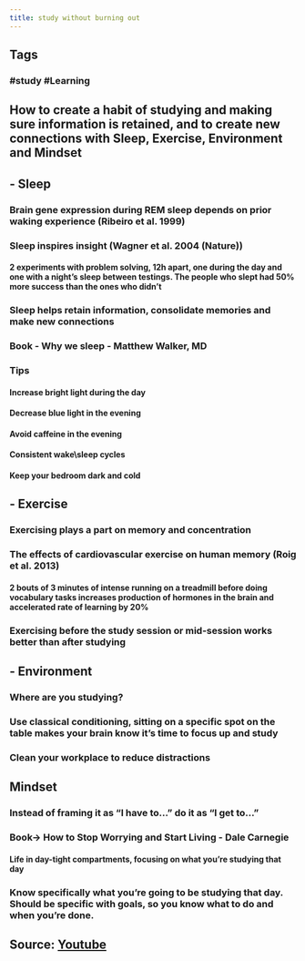 ```yaml
---
title: study without burning out
---
```


## Tags
### #study #Learning
## How to create a habit of studying and making sure information is retained, and to create new connections with Sleep, Exercise, Environment and Mindset
## - Sleep
### Brain gene expression during REM sleep depends on prior waking experience (Ribeiro et al. 1999)
### Sleep inspires insight (Wagner et al. 2004 (Nature))
#### 2 experiments with problem solving, 12h apart, one during the day and one with a night’s sleep between testings. The people who slept had 50% more success than the ones who didn’t
### Sleep helps retain information, consolidate memories and make new connections
### Book - Why we sleep - Matthew Walker, MD
### Tips
#### Increase bright light during the day
#### Decrease blue light in the evening
#### Avoid caffeine in the evening
#### Consistent wake\sleep cycles
#### Keep your bedroom dark and cold
## - Exercise
### Exercising plays a part on memory and concentration
### The effects of cardiovascular exercise on human memory (Roig et al. 2013)
#### 2 bouts of 3 minutes of intense running on a treadmill before doing vocabulary tasks increases production of hormones in the brain and accelerated rate of learning by 20%
### Exercising before the study session or mid-session works better than after studying
## - Environment
### Where are you studying?
### Use classical conditioning, sitting on a specific spot on the table makes your brain know it’s time to focus up and study
### Clean your workplace to reduce distractions
## Mindset
### Instead of framing it as “I have to...” do it as “I get to...”
### Book→ How to Stop Worrying and Start Living - Dale Carnegie
#### Life in day-tight compartments, focusing on what you’re studying that day
### Know specifically what you’re going to be studying that day. Should be specific with goals, so you know what to do and when you’re done.
## Source: [Youtube](https://youtu.be/FARXrLsBNJY)
